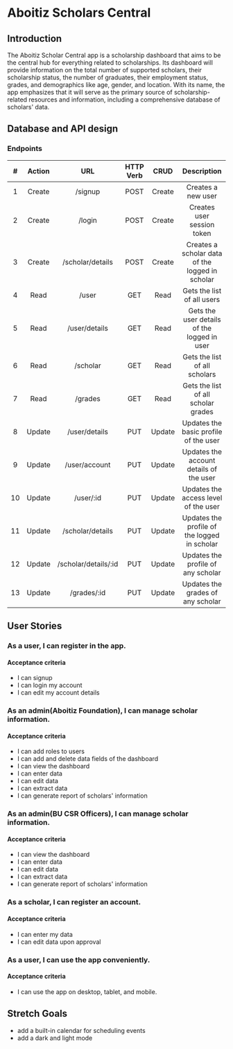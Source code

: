 # Aboitiz Scholars Central

## Introduction

The Aboitiz Scholar Central app is a scholarship dashboard that aims to be the central hub for everything related to scholarships.
Its dashboard will provide information on the total number of supported scholars, their scholarship status, the number of graduates, their employment status, grades, and demographics like age, gender, and location.
With its name, the app emphasizes that it will serve as the primary source of scholarship-related resources and information, including a comprehensive database of scholars' data.

## Database and API design

### Endpoints

|  #  | Action |         URL          | HTTP Verb |  CRUD  |                   Description                   |
| :-: | :----: | :------------------: | :-------: | :----: | :---------------------------------------------: |
|  1  | Create |       /signup        |   POST    | Create |               Creates a new user                |
|  2  | Create |        /login        |   POST    | Create |           Creates user session token            |
|  3  | Create |   /scholar/details   |   POST    | Create | Creates a scholar data of the logged in scholar |
|  4  |  Read  |        /user         |    GET    |  Read  |           Gets the list of all users            |
|  5  |  Read  |    /user/details     |    GET    |  Read  |   Gets the user details of the logged in user   |
|  6  |  Read  |       /scholar       |    GET    |  Read  |          Gets the list of all scholars          |
|  7  |  Read  |       /grades        |    GET    |  Read  |       Gets the list of all scholar grades       |
|  8  | Update |    /user/details     |    PUT    | Update |      Updates the basic profile of the user      |
|  9  | Update |    /user/account     |    PUT    | Update |     Updates the account details of the user     |
| 10  | Update |      /user/:id       |    PUT    | Update |      Updates the access level of the user       |
| 11  | Update |   /scholar/details   |    PUT    | Update |  Updates the profile of the logged in scholar   |
| 12  | Update | /scholar/details/:id |    PUT    | Update |       Updates the profile of any scholar        |
| 13  | Update |     /grades/:id      |    PUT    | Update |        Updates the grades of any scholar        |

## User Stories

### As a user, I can register in the app.

#### Acceptance criteria

- I can signup
- I can login my account
- I can edit my account details

### As an admin(Aboitiz Foundation), I can manage scholar information.

#### Acceptance criteria

- I can add roles to users
- I can add and delete data fields of the dashboard
- I can view the dashboard
- I can enter data
- I can edit data
- I can extract data
- I can generate report of scholars' information

### As an admin(BU CSR Officers), I can manage scholar information.

#### Acceptance criteria

- I can view the dashboard
- I can enter data
- I can edit data
- I can extract data
- I can generate report of scholars' information

### As a scholar, I can register an account.

#### Acceptance criteria

- I can enter my data
- I can edit data upon approval

### As a user, I can use the app conveniently.

#### Acceptance criteria

- I can use the app on desktop, tablet, and mobile.

## Stretch Goals

- add a built-in calendar for scheduling events
- add a dark and light mode
